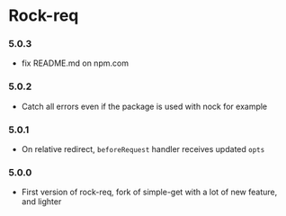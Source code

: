 # Rock-req

### 5.0.3
  - fix README.md on npm.com

### 5.0.2
  - Catch all errors even if the package is used with nock for example

### 5.0.1
  - On relative redirect, `beforeRequest` handler receives updated `opts`

### 5.0.0
  - First version of rock-req, fork of simple-get with a lot of new feature, and lighter
